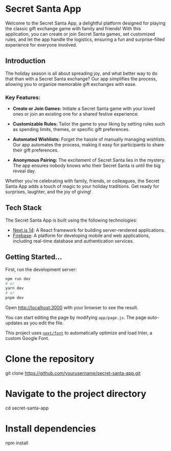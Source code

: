 # Secret Santa App

Welcome to the Secret Santa App, a delightful platform designed for playing the classic gift exchange game with family and friends! With this application, you can create or join Secret Santa games, set customized rules, and let the app handle the logistics, ensuring a fun and surprise-filled experience for everyone involved.

## Introduction

The holiday season is all about spreading joy, and what better way to do that than with a Secret Santa exchange? Our app simplifies the process, allowing you to organize memorable gift exchanges with ease.

### Key Features:

- **Create or Join Games:** Initiate a Secret Santa game with your loved ones or join an existing one for a shared festive experience.

- **Customizable Rules:** Tailor the game to your liking by setting rules such as spending limits, themes, or specific gift preferences.

- **Automated Wishlists:** Forget the hassle of manually managing wishlists. Our app automates the process, making it easy for participants to share their gift preferences.

- **Anonymous Pairing:** The excitement of Secret Santa lies in the mystery. The app ensures nobody knows who their Secret Santa is until the big reveal day.

Whether you're celebrating with family, friends, or colleagues, the Secret Santa App adds a touch of magic to your holiday traditions. Get ready for surprises, laughter, and the joy of giving!

## Tech Stack

The Secret Santa App is built using the following technologies:

- [Next.js 14](https://nextjs.org/): A React framework for building server-rendered applications.
- [Firebase](https://firebase.google.com/): A platform for developing mobile and web applications, including real-time database and authentication services.

## Getting Started...

First, run the development server:

```bash
npm run dev
# or
yarn dev
# or
pnpm dev
```

Open [http://localhost:3000](http://localhost:3000) with your browser to see the result.

You can start editing the page by modifying `app/page.js`. The page auto-updates as you edit the file.

This project uses [`next/font`](https://nextjs.org/docs/basic-features/font-optimization) to automatically optimize and load Inter, a custom Google Font.


# Clone the repository
git clone https://github.com/yourusername/secret-santa-app.git

# Navigate to the project directory
cd secret-santa-app

# Install dependencies
npm install
